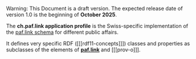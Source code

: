 <div class="advisement">

Warning: This Document is a draft version. The expected release date of version 1.0 is the beginning of **October 2025**.
</div>

The **ch.paf.link application profile** is the Swiss-specific implementation of the [paf.link schema](https://paf.link) for different public affairs.

It defines very specific RDF ([[[rdf11-concepts]]]) classes and properties as subclasses of the elements of [**paf.link**](https://paf.link) and [[[prov-o]]].
